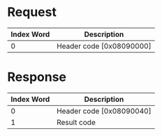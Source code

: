 # Request

| Index Word | Description                |
|------------|----------------------------|
| 0          | Header code \[0x08090000\] |

# Response

| Index Word | Description                |
|------------|----------------------------|
| 0          | Header code \[0x08090040\] |
| 1          | Result code                |